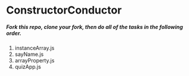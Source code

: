 ConstructorConductor
====================
##### Fork this repo, clone your fork, then do all of the tasks in the following order.
1. instanceArray.js
2. sayName.js
3. arrayProperty.js
4. quizApp.js
